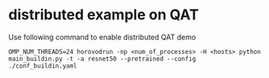 # distributed example on QAT

Use following command to enable distributed QAT demo

```
OMP_NUM_THREADS=24 horovodrun -np <num_of_processes> -H <hosts> python main_buildin.py -t -a resnet50 --pretrained --config ./conf_buildin.yaml
```
